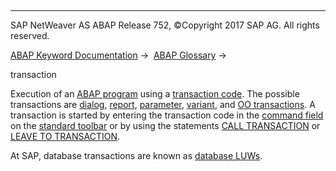   

* * *

SAP NetWeaver AS ABAP Release 752, ©Copyright 2017 SAP AG. All rights reserved.

[ABAP Keyword Documentation](javascript:call_link\('abenabap.htm'\)) →  [ABAP Glossary](javascript:call_link\('abenabap_glossary.htm'\)) → 

transaction

Execution of an [ABAP program](javascript:call_link\('abenabap_program_glosry.htm'\) "Glossary Entry") using a [transaction code](javascript:call_link\('abentransaction_code_glosry.htm'\) "Glossary Entry"). The possible transactions are [dialog](javascript:call_link\('abendialog_transaction_glosry.htm'\) "Glossary Entry"), [report](javascript:call_link\('abenreport_transaction_glosry.htm'\) "Glossary Entry"), [parameter](javascript:call_link\('abenparameter_transaction_glosry.htm'\) "Glossary Entry"), [variant](javascript:call_link\('abenvariant_transaction_glosry.htm'\) "Glossary Entry"), and [OO transactions](javascript:call_link\('abenoo_transaction_glosry.htm'\) "Glossary Entry"). A transaction is started by entering the transaction code in the [command field](javascript:call_link\('abencommand_field_glosry.htm'\) "Glossary Entry") on the [standard toolbar](javascript:call_link\('abenstandard_toolbar_glosry.htm'\) "Glossary Entry") or by using the statements [CALL TRANSACTION](javascript:call_link\('abapcall_transaction.htm'\)) or [LEAVE TO TRANSACTION](javascript:call_link\('abapleave_to_transaction.htm'\)).

At SAP, database transactions are known as [database LUWs](javascript:call_link\('abendatabase_luw_glosry.htm'\) "Glossary Entry").